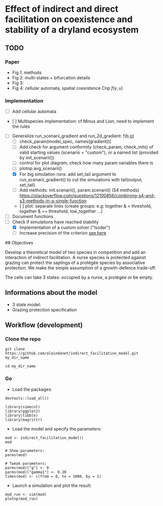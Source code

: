 # Effect of indirect and direct facilitation on coexistence and stability of a dryland ecosystem  

## TODO  

### Paper 

- Fig 1: methods
- Fig 2: multi-states + bifurcation details
- Fig 3:  
- Fig 4: cellular automata, spatial coexistence Cnp $f(\gamma, u)$ 

### Implementation 

- [ ] Add cellular automata
- [ ] Multispecies implementation: cf Minus and Lion; need to implement the
  rules 
- [ ] Generalize run_scenarii_gradient and run_2d_gradient: f(b,g)
    - [ ] check_param(model_spec, names(gradient)))
    - [ ] Add check for argument conformity (check_param, check_inits)
      of valid starting values (scenario = "custom"), or a named list (provided by init_scenarii())
    - [ ] control for plot diagram, check how many param variables there is  
    - [ ] plotnp.avg_scenarii()
    - [x] For big simulation runs: add set_tail argument to
      run_scenarii_gradient() to cut the simulations with tail(output, set_tail)
    - [ ] Add methods: init.scenarii(), param.scenarii() (S4 methods)
      https://stackoverflow.com/questions/12100856/combining-s4-and-s3-methods-in-a-single-function
    - [ ] plot: separate lines (create groups: e.g: together & < threshold, together & >= threshold, low_together ...)
- [ ] Document functions
- [ ] Check if simulations have reached stability
    - [x] Implementation of a custom solver ("lsodar")
    - [ ] Increase precision of the criterion [see here](https://stackoverflow.com/questions/5802592/dealing-with-very-small-numbers-in-r?rq=1) 

## Objectives

Develop a theoretical model of two species in competition and add an interaction
of indirect facilitation. A nurse species is protected against grazing can protect the saplings of a protégée species by associative protection. We make the simple assumption of a growth-defence trade-off.

The cells can take 3 states: occupied by a nurse, a protégée or be empty.

## Informations about the model

- 3 state model:
- Grazing protection specification

## Workflow (development)

### Clone the repo

```
git clone https://github.com/alaindanet/indirect_facilitation_model.git my_dir_name

cd my_dir_name
```

### Go

- Load the packages:

```
devtools::load_all()

library(simecol)
library(ggplot2)
library(tibble)
library(magrittr)
```

- Load the model and specify the parameters:

```
mod <- indirect_facilitation_model()
mod

# Show parameters:
parms(mod)

# Tweak parameters:
parms(mod)["g"] <- 0
parms(mod)["gamma1"] <- 0.20
times(mod) <- c(from = 0, to = 1000, by = 1)
```

- Launch a simulation and plot the result:

```
mod_run <- sim(mod)
plotnp(mod_run)
```

